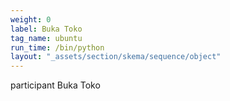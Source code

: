```yaml
---
weight: 0
label: Buka Toko
tag_name: ubuntu
run_time: /bin/python
layout: "_assets/section/skema/sequence/object"
---
```

participant Buka Toko
